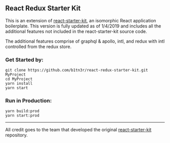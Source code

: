 ## React Redux Starter Kit

This is an extension of [react-starter-kit](https://github.com/kriasoft/react-starter-kit), an isomorphic React
application boilerplate. This version is fully updated as of 1/4/2019 and includes all the additional features
not included in the react-starter-kit source code.

The additional features comprise of graphql & apollo, intl, and redux with intl controlled from the redux store.

### Get Started by:

```
git clone https://github.com/b1tn3r/react-redux-starter-kit.git MyProject
cd MyProject
yarn install
yarn start
```

### Run in Production:

```
yarn build:prod
yarn start:prod
```

---

All credit goes to the team that developed the original [react-starter-kit](https://github.com/kriasoft/react-starter-kit) repository.
